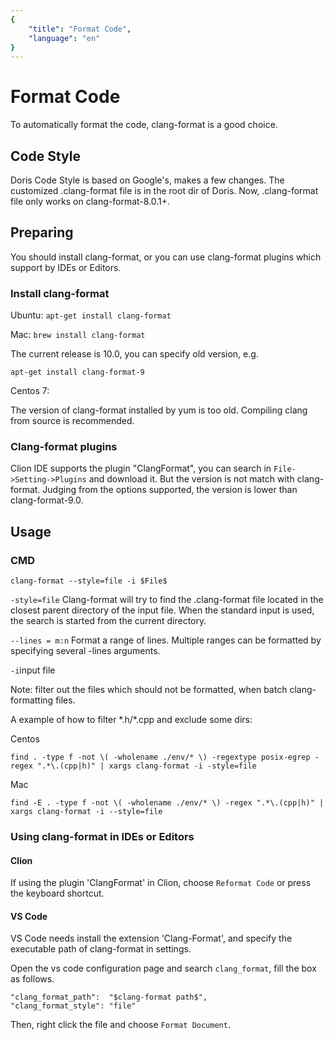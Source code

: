 ```yaml
---
{
    "title": "Format Code",
    "language": "en"
}
---
```


<!-- 
Licensed to the Apache Software Foundation (ASF) under one
or more contributor license agreements.  See the NOTICE file
distributed with this work for additional information
regarding copyright ownership.  The ASF licenses this file
to you under the Apache License, Version 2.0 (the
"License"); you may not use this file except in compliance
with the License.  You may obtain a copy of the License at

  http://www.apache.org/licenses/LICENSE-2.0

Unless required by applicable law or agreed to in writing,
software distributed under the License is distributed on an
"AS IS" BASIS, WITHOUT WARRANTIES OR CONDITIONS OF ANY
KIND, either express or implied.  See the License for the
specific language governing permissions and limitations
under the License.
-->

# Format Code
To automatically format the code, clang-format is a good choice.

## Code Style
Doris Code Style is based on Google's, makes a few changes. The customized .clang-format
file is in the root dir of Doris.
Now, .clang-format file only works on clang-format-8.0.1+.

## Preparing
You should install clang-format, or you can use clang-format plugins which support by IDEs or Editors.

### Install clang-format
Ubuntu: `apt-get install clang-format` 

Mac: `brew install clang-format`

The current release is 10.0, you can specify old version, e.g.
 
 `apt-get install clang-format-9`

Centos 7: 

The version of clang-format installed by yum is too old. Compiling clang from source
is recommended.

### Clang-format plugins
Clion IDE supports the plugin "ClangFormat", you can search in `File->Setting->Plugins`
 and download it.
But the version is not match with clang-format. Judging from the options supported, 
the version is lower than clang-format-9.0.

## Usage

### CMD
`clang-format --style=file -i $File$` 

`-style=file` Clang-format will try to find the .clang-format file located in the closest parent directory of the input file. When the standard input is used, the search is started from the current directory.

`--lines = m:n` Format a range of lines. Multiple ranges can be formatted by specifying several -lines arguments.

`-i`input file

Note: filter out the files which should not be formatted, when batch clang-formatting files. 
 
 A example of how to filter \*.h/\*.cpp and exclude some dirs:
 
 Centos

`find . -type f -not \( -wholename ./env/* \) -regextype posix-egrep -regex
 ".*\.(cpp|h)" | xargs clang-format -i -style=file`
 
 Mac
 
 `find -E . -type f -not \( -wholename ./env/* \) -regex ".*\.(cpp|h)" | xargs clang-format -i --style=file`

### Using clang-format in IDEs or Editors
#### Clion
If using the plugin 'ClangFormat' in Clion, choose `Reformat Code` or press the keyboard 
shortcut.
#### VS Code
VS Code needs install the extension 'Clang-Format', and specify the executable path of 
clang-format in settings.

Open the vs code configuration page and search `clang_format`, fill the box as follows.

```
"clang_format_path":  "$clang-format path$",
"clang_format_style": "file"
```
Then, right click the file and choose `Format Document`.